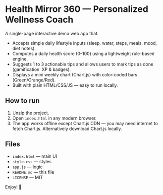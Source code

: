 # Health Mirror 360 — Personalized Wellness Coach

A single-page interactive demo web app that:
- Accepts simple daily lifestyle inputs (sleep, water, steps, meals, mood, diet notes).
- Computes a daily health score (0–100) using a lightweight rule-based engine.
- Suggests 1 to 3 actionable tips and allows users to mark tips as done (gamification: XP & badges).
- Displays a mini weekly chart (Chart.js) with color-coded bars (Green/Orange/Red).
- Built with plain HTML/CSS/JS — easy to run locally.

## How to run
1. Unzip the project.
2. Open `index.html` in any modern browser.
3. The app works offline except Chart.js CDN — you may need internet to fetch Chart.js. Alternatively download Chart.js locally.

## Files
- `index.html` — main UI
- `style.css` — styles
- `app.js` — logic
- `README.md` — this file
- `LICENSE` — MIT

Enjoy! 🎉
